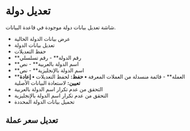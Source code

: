 # تعديل دولة
شاشة تعديل بيانات دولة موجودة في قاعدة البيانات.
- عرض بيانات الدولة الحالية
- تعديل بيانات الدولة
- حفظ التعديلات
- \*\*رقم الدولة\*\*  - رقم تسلسلي
- \*\*اسم الدولة بالعربية\*\*  - نص
- \*\*اسم الدولة بالإنجليزية\*\*  - نص
- \*\*العملة\*\*  - قائمة منسدلة من العملات المعرفة
**• حفظ:** لحفظ التعديلات
**• إعادة تعيين:** لاستعادة البيانات الأصلية
- التحقق من عدم تكرار اسم الدولة بالعربية 
- التحقق من عدم تكرار اسم الدولة بالإنجليزية 
- تحميل بيانات الدولة المحددة
## تعديل سعر عملة
